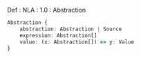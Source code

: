 Def : NLA : 1.0 : Abstraction
```ts
Abstraction {
	abstraction: Abstraction | Source
	expression: Abstraction[]
	value: (x: Abstraction[]) => y: Value
}
```
